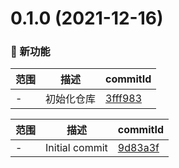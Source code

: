 # 0.1.0 (2021-12-16)

### 🌟 新功能
范围|描述|commitId
--|--|--
 - | 初始化仓库 | [3fff983](https://github.com/dengBox/studay-3D/commit/3fff983)


范围|描述|commitId
--|--|--
 - | Initial commit | [9d83a3f](https://github.com/dengBox/studay-3D/commit/9d83a3f)

